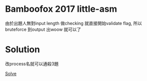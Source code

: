 # Bamboofox 2017 little-asm

由於出題人無對input length 做checking 就直接開始validate flag, 所以bruteforce 到output 出woow 就可以了


# Solution

改process名就可以通殺3題


[Solve](little_asm_impossible.py)

